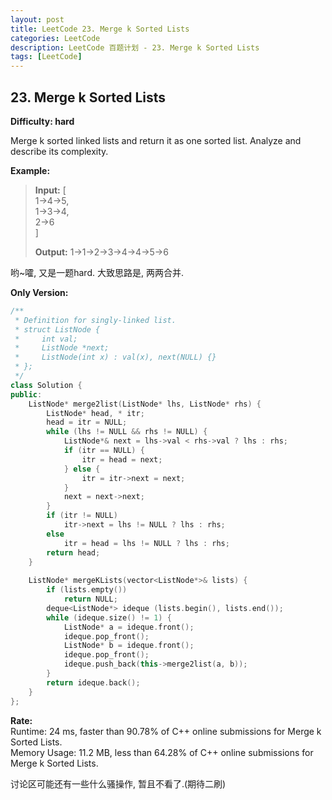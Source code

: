 ```yaml
---
layout: post
title: LeetCode 23. Merge k Sorted Lists
categories: LeetCode
description: LeetCode 百题计划 - 23. Merge k Sorted Lists
tags: [LeetCode]
---
```

## 23. Merge k Sorted Lists
**Difficulty: hard**  

Merge k sorted linked lists and return it as one sorted list. Analyze and describe its complexity.

**Example:**  
> **Input:**
> [  
>   1->4->5,  
>   1->3->4,  
>   2->6  
> ] 
> 
> **Output:** 1->1->2->3->4->4->5->6

哟~嚯, 又是一题hard. 大致思路是, 两两合并.

**Only Version:**
```c++
/**
 * Definition for singly-linked list.
 * struct ListNode {
 *     int val;
 *     ListNode *next;
 *     ListNode(int x) : val(x), next(NULL) {}
 * };
 */
class Solution {
public:
    ListNode* merge2list(ListNode* lhs, ListNode* rhs) {
        ListNode* head, * itr;
        head = itr = NULL;
        while (lhs != NULL && rhs != NULL) {
            ListNode*& next = lhs->val < rhs->val ? lhs : rhs;
            if (itr == NULL) {
                itr = head = next;
            } else {
                itr = itr->next = next;
            }
            next = next->next;
        }
        if (itr != NULL)
            itr->next = lhs != NULL ? lhs : rhs;
        else 
            itr = head = lhs != NULL ? lhs : rhs;
        return head;
    }
    
    ListNode* mergeKLists(vector<ListNode*>& lists) {
        if (lists.empty())
            return NULL;
        deque<ListNode*> ideque (lists.begin(), lists.end());
        while (ideque.size() != 1) {
            ListNode* a = ideque.front();
            ideque.pop_front();
            ListNode* b = ideque.front();
            ideque.pop_front();
            ideque.push_back(this->merge2list(a, b));
        }
        return ideque.back();
    }
};
```

**Rate:**  
Runtime: 24 ms, faster than 90.78% of C++ online submissions for Merge k Sorted Lists.  
Memory Usage: 11.2 MB, less than 64.28% of C++ online submissions for Merge k Sorted Lists.  

讨论区可能还有一些什么骚操作, 暂且不看了.(期待二刷)  